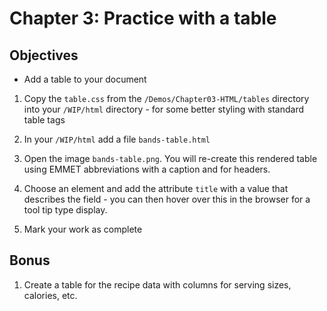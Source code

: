 # Chapter 3: Practice with a table

## Objectives
* Add a table to your document

1. Copy the `table.css` from the `/Demos/Chapter03-HTML/tables` directory into your `/WIP/html` directory - for some better styling with standard table tags
 
1. In your `/WIP/html` add a file `bands-table.html` 

1. Open the image `bands-table.png`.  You will re-create this rendered table using EMMET abbreviations with a caption and <th> for headers.

1. Choose an element and add the attribute `title` with a value that describes the field - you can then hover over this in the browser for a tool tip type display.

1. Mark your work as complete

## Bonus

1. Create a table for the recipe data with columns for serving sizes, calories, etc. 